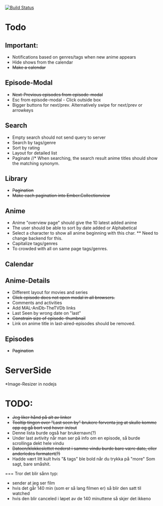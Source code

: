 [![Build Status](https://travis-ci.org/groenlid/uranime-client.png?branch=master)](https://travis-ci.org/groenlid/uranime-client)

Todo
==

Important:
--
* Notifications based on genres/tags when new anime appears
* Hide shows from the calendar
* ~~Make a calendar~~

Episode-Modal
--
* ~~Next-Previous episodes from episode-modal~~
* Esc from episode-modal - Click outside box
* Bigger buttons for next/prev. Alternatively swipe for next/prev or arrowkeys

Search
--
* Empty search should not send query to server
* Search by tags/genre
* Sort by rating
* Layout for detailed list
* Paginate
//* When searching, the search result anime titles should show the matching synonym.

Library
--
* ~~Pagination~~
* ~~Make each pagination into Ember.Collectionview~~

Anime
--

* Anime "overview page" should give the 10 latest added anime
* The user should be able to sort by date added or Alphabetical
* Select a character to show all anime beginning with this char.
** Need to change backend for this.
* Capitalize tags/genres
* To crowded with all on same page tags/genres.

Calendar
--

Anime-Details
--

* Different layout for movies and series 
* ~~Click episode does not open modal in all browsers.~~
* Comments and activities
* Add MAL-AniDb-TheTVDb links
* Last Seen by wrong date on "last"
* ~~Constrain size of episode-thumbnail~~
* Link on anime title in last-aired-episodes should be removed.

Episodes
--
* ~~Pagination~~


ServerSide
==

*Image-Resizer in nodejs




TODO:
===
* ~~Jeg liker hånd på alt av linker~~
* ~~Tooltip tingen over "Last seen by" brukere forventa jeg at skulle komme opp og gå bort ved hover-in/out~~
* Denne lista burde også har brukernavn(?)
* Under last avtivity når man ser på info om en episode, så burde scrollinga dekt hele vindu
* ~~Datoen/klokkeslettet nederst i samme vindu burde bare være dato, eller anderledes formatert(?)~~
* Hadde vært litt kult hvis "& tags" ble bold når du trykka på "more"
Som sagt, bare småshit. 

===
Tror det blir sånn typ:
- sender at jeg ser film
- hvis det går 140 min (som er så lang filmen er) så blir den satt til watched
- hvis den blir canceled i løpet av de 140 minuttene så skjer det ikkeno
